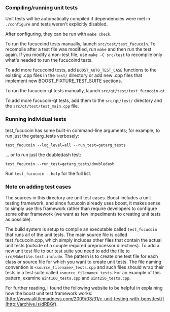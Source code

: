 ### Compiling/running unit tests

Unit tests will be automatically compiled if dependencies were met in `./configure`
and tests weren't explicitly disabled.

After configuring, they can be run with `make check`.

To run the fucucoind tests manually, launch `src/test/test_fucucoin`. To recompile
after a test file was modified, run `make` and then run the test again. If you
modify a non-test file, use `make -C src/test` to recompile only what's needed
to run the fucucoind tests.

To add more fucucoind tests, add `BOOST_AUTO_TEST_CASE` functions to the existing
.cpp files in the `test/` directory or add new .cpp files that
implement new BOOST_FIXTURE_TEST_SUITE sections.

To run the fucucoin-qt tests manually, launch `src/qt/test/test_fucucoin-qt`

To add more fucucoin-qt tests, add them to the `src/qt/test/` directory and
the `src/qt/test/test_main.cpp` file.

### Running individual tests

test_fucucoin has some built-in command-line arguments; for
example, to run just the getarg_tests verbosely:

    test_fucucoin --log_level=all --run_test=getarg_tests

... or to run just the doubledash test:

    test_fucucoin --run_test=getarg_tests/doubledash

Run `test_fucucoin --help` for the full list.

### Note on adding test cases

The sources in this directory are unit test cases.  Boost includes a
unit testing framework, and since fucucoin already uses boost, it makes
sense to simply use this framework rather than require developers to
configure some other framework (we want as few impediments to creating
unit tests as possible).

The build system is setup to compile an executable called `test_fucucoin`
that runs all of the unit tests.  The main source file is called
test_fucucoin.cpp, which simply includes other files that contain the
actual unit tests (outside of a couple required preprocessor
directives). To add a new unit test file to our test suite you need
to add the file to `src/Makefile.test.include`. The pattern is to
create one test file for each class or source file for which you want
to create unit tests.  The file naming convention is
`<source_filename>_tests.cpp` and such files should wrap their tests
in a test suite called `<source_filename>_tests`.  For an example of
this pattern, examine `uint160_tests.cpp` and `uint256_tests.cpp`.

For further reading, I found the following website to be helpful in
explaining how the boost unit test framework works:
[http://www.alittlemadness.com/2009/03/31/c-unit-testing-with-boosttest/](http://archive.is/dRBGf).
